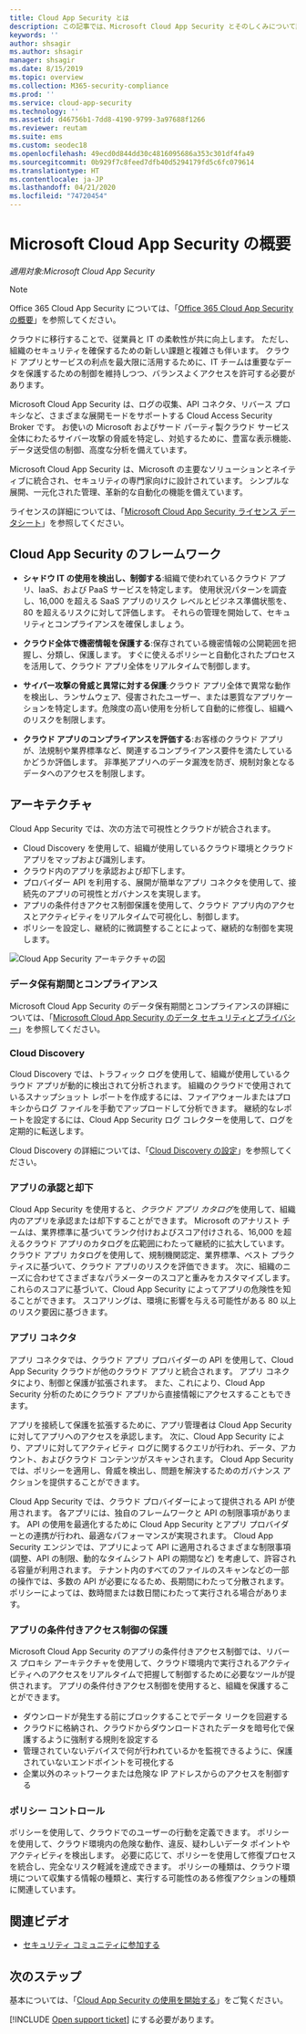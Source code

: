 ```yaml
---
title: Cloud App Security とは
description: この記事では、Microsoft Cloud App Security とそのしくみについて説明します。
keywords: ''
author: shsagir
ms.author: shsagir
manager: shsagir
ms.date: 8/15/2019
ms.topic: overview
ms.collection: M365-security-compliance
ms.prod: ''
ms.service: cloud-app-security
ms.technology: ''
ms.assetid: d46756b1-7dd8-4190-9799-3a97688f1266
ms.reviewer: reutam
ms.suite: ems
ms.custom: seodec18
ms.openlocfilehash: 49ecd0d844dd30c4816095686a353c301df4fa49
ms.sourcegitcommit: 0b929f7c8feed7dfb40d5294179fd5c6fc079614
ms.translationtype: HT
ms.contentlocale: ja-JP
ms.lasthandoff: 04/21/2020
ms.locfileid: "74720454"
---
```

# <a name="microsoft-cloud-app-security-overview"></a>Microsoft Cloud App Security の概要

*適用対象:Microsoft Cloud App Security*

> [!NOTE]
> Office 365 Cloud App Security については、「[Office 365 Cloud App Security の概要](https://support.office.com/article/Get-started-with-Advanced-Management-Security-d9ee4d67-f2b3-42b4-9c9e-c4529904990a)」を参照してください。

クラウドに移行することで、従業員と IT の柔軟性が共に向上します。 ただし、組織のセキュリティを確保するための新しい課題と複雑さも伴います。 クラウド アプリとサービスの利点を最大限に活用するために、IT チームは重要なデータを保護するための制御を維持しつつ、バランスよくアクセスを許可する必要があります。

Microsoft Cloud App Security は、ログの収集、API コネクタ、リバース プロキシなど、さまざまな展開モードをサポートする Cloud Access Security Broker です。 お使いの Microsoft およびサード パーティ製クラウド サービス全体にわたるサイバー攻撃の脅威を特定し、対処するために、豊富な表示機能、データ送受信の制御、高度な分析を備えています。

Microsoft Cloud App Security は、Microsoft の主要なソリューションとネイティブに統合され、セキュリティの専門家向けに設計されています。 シンプルな展開、一元化された管理、革新的な自動化の機能を備えています。

ライセンスの詳細については、「[Microsoft Cloud App Security ライセンス データシート](https://aka.ms/mcaslicensing)」を参照してください。

## <a name="the-cloud-app-security-framework"></a>Cloud App Security のフレームワーク

- **シャドウ IT の使用を検出し、制御する**:組織で使われているクラウド アプリ、IaaS、および PaaS サービスを特定します。 使用状況パターンを調査し、16,000 を超える SaaS アプリのリスク レベルとビジネス準備状態を、80 を超えるリスクに対して評価します。 それらの管理を開始して、セキュリティとコンプライアンスを確保しましょう。

- **クラウド全体で機密情報を保護する**:保存されている機密情報の公開範囲を把握し、分類し、保護します。 すぐに使えるポリシーと自動化されたプロセスを活用して、クラウド アプリ全体をリアルタイムで制御します。

- **サイバー攻撃の脅威と異常に対する保護**:クラウド アプリ全体で異常な動作を検出し、ランサムウェア、侵害されたユーザー、または悪質なアプリケーションを特定します。危険度の高い使用を分析して自動的に修復し、組織へのリスクを制限します。

- **クラウド アプリのコンプライアンスを評価する**:お客様のクラウド アプリが、法規制や業界標準など、関連するコンプライアンス要件を満たしているかどうか評価します。 非準拠アプリへのデータ漏洩を防ぎ、規制対象となるデータへのアクセスを制限します。

## <a name="architecture"></a>アーキテクチャ

Cloud App Security では、次の方法で可視性とクラウドが統合されます。

- Cloud Discovery を使用して、組織が使用しているクラウド環境とクラウド アプリをマップおよび識別します。
- クラウド内のアプリを承認および却下します。
- プロバイダー API を利用する、展開が簡単なアプリ コネクタを使用して、接続先のアプリの可視性とガバナンスを実現します。
- アプリの条件付きアクセス制御保護を使用して、クラウド アプリ内のアクセスとアクティビティをリアルタイムで可視化し、制御します。
- ポリシーを設定し、継続的に微調整することによって、継続的な制御を実現します。

![Cloud App Security アーキテクチャの図](media/proxy-architecture.png)

### <a name="data-retention--compliance"></a>データ保有期間とコンプライアンス

Microsoft Cloud App Security のデータ保有期間とコンプライアンスの詳細については、「[Microsoft Cloud App Security のデータ セキュリティとプライバシー](cas-compliance-trust.md)」を参照してください。

### <a name="cloud-discovery"></a>Cloud Discovery

Cloud Discovery では、トラフィック ログを使用して、組織が使用しているクラウド アプリが動的に検出されて分析されます。 組織のクラウドで使用されているスナップショット レポートを作成するには、ファイアウォールまたはプロキシからログ ファイルを手動でアップロードして分析できます。 継続的なレポートを設定するには、Cloud App Security ログ コレクターを使用して、ログを定期的に転送します。

Cloud Discovery の詳細については、「[Cloud Discovery の設定](set-up-cloud-discovery.md)」を参照してください。

### <a name="sanctioning-and-unsanctioning-an-app"></a>アプリの承認と却下

Cloud App Security を使用すると、*クラウド アプリ カタログ*を使用して、組織内のアプリを承認または却下することができます。 Microsoft のアナリスト チームは、業界標準に基づいてランク付けおよびスコア付けされる、16,000 を超えるクラウド アプリのカタログを広範囲にわたって継続的に拡大しています。 クラウド アプリ カタログを使用して、規制機関認定、業界標準、ベスト プラクティスに基づいて、クラウド アプリのリスクを評価できます。 次に、組織のニーズに合わせてさまざまなパラメーターのスコアと重みをカスタマイズします。 これらのスコアに基づいて、Cloud App Security によってアプリの危険性を知ることができます。 スコアリングは、環境に影響を与える可能性がある 80 以上のリスク要因に基づきます。

### <a name="app-connectors"></a>アプリ コネクタ

アプリ コネクタでは、クラウド アプリ プロバイダーの API を使用して、Cloud App Security クラウドが他のクラウド アプリと統合されます。 アプリ コネクタにより、制御と保護が拡張されます。 また、これにより、Cloud App Security 分析のためにクラウド アプリから直接情報にアクセスすることもできます。

アプリを接続して保護を拡張するために、アプリ管理者は Cloud App Security に対してアプリへのアクセスを承認します。 次に、Cloud App Security により、アプリに対してアクティビティ ログに関するクエリが行われ、データ、アカウント、およびクラウド コンテンツがスキャンされます。 Cloud App Security では、ポリシーを適用し、脅威を検出し、問題を解決するためのガバナンス アクションを提供することができます。

Cloud App Security では、クラウド プロバイダーによって提供される API が使用されます。 各アプリには、独自のフレームワークと API の制限事項があります。 API の使用を最適化するために Cloud App Security とアプリ プロバイダーとの連携が行われ、最適なパフォーマンスが実現されます。 Cloud App Security エンジンでは、アプリによって API に適用されるさまざまな制限事項 (調整、API の制限、動的なタイムシフト API の期間など) を考慮して、許容される容量が利用されます。 テナント内のすべてのファイルのスキャンなどの一部の操作では、多数の API が必要になるため、長期間にわたって分散されます。 ポリシーによっては、数時間または数日間にわたって実行される場合があります。

### <a name="conditional-access-app-control-protection"></a>アプリの条件付きアクセス制御の保護

Microsoft Cloud App Security のアプリの条件付きアクセス制御では、リバース プロキシ アーキテクチャを使用して、クラウド環境内で実行されるアクティビティへのアクセスをリアルタイムで把握して制御するために必要なツールが提供されます。 アプリの条件付きアクセス制御を使用すると、組織を保護することができます。

- ダウンロードが発生する前にブロックすることでデータ リークを回避する
- クラウドに格納され、クラウドからダウンロードされたデータを暗号化で保護するように強制する規則を設定する
- 管理されていないデバイスで何が行われているかを監視できるように、保護されていないエンドポイントを可視化する
- 企業以外のネットワークまたは危険な IP アドレスからのアクセスを制御する

### <a name="policy-control"></a>ポリシー コントロール

ポリシーを使用して、クラウドでのユーザーの行動を定義できます。 ポリシーを使用して、クラウド環境内の危険な動作、違反、疑わしいデータ ポイントやアクティビティを検出します。 必要に応じて、ポリシーを使用して修復プロセスを統合し、完全なリスク軽減を達成できます。 ポリシーの種類は、クラウド環境について収集する情報の種類と、実行する可能性のある修復アクションの種類に関連しています。

## <a name="related-videos"></a>関連ビデオ

- [セキュリティ コミュニティに参加する](https://channel9.msdn.com/Shows/Microsoft-Security/Join-the-Security-Community)

## <a name="next-steps"></a>次のステップ

基本については、「[Cloud App Security の使用を開始する](getting-started-with-cloud-app-security.md)」をご覧ください。

[!INCLUDE [Open support ticket](includes/support.md)] にする必要があります。
